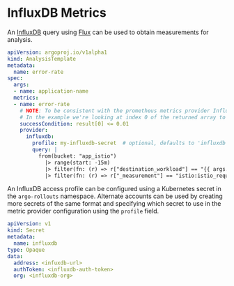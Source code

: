 # InfluxDB Metrics

An [InfluxDB](https://www.influxdata.com/) query using [Flux](https://docs.influxdata.com/influxdb/cloud/query-data/get-started/query-influxdb/) can be used to obtain measurements for analysis.

```yaml
apiVersion: argoproj.io/v1alpha1
kind: AnalysisTemplate
metadata:
  name: error-rate
spec:
  args:
  - name: application-name
  metrics:
  - name: error-rate
    # NOTE: To be consistent with the prometheus metrics provider InfluxDB query results are returned as an array.
    # In the example we're looking at index 0 of the returned array to obtain the value we're using for the success condition
    successCondition: result[0] <= 0.01
    provider:
      influxdb:
        profile: my-influxdb-secret  # optional, defaults to 'influxdb'
        query: |
          from(bucket: "app_istio")
            |> range(start: -15m)
            |> filter(fn: (r) => r["destination_workload"] == "{{ args.application-name }}")
            |> filter(fn: (r) => r["_measurement"] == "istio:istio_requests_errors_percentage:rate1m:5xx")

```

An InfluxDB access profile can be configured using a Kubernetes secret in the `argo-rollouts` namespace. Alternate accounts can be used by creating more secrets of the same format and specifying which secret to use in the metric provider configuration using the `profile` field.

```yaml
apiVersion: v1
kind: Secret
metadata:
  name: influxdb
type: Opaque
data:
  address: <infuxdb-url>
  authToken: <influxdb-auth-token>
  org: <influxdb-org>
```
